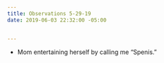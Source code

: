 ```yaml
---
title: Observations 5-29-19
date: 2019-06-03 22:32:00 -05:00


---
```


- Mom entertaining herself by calling me “Spenis.”